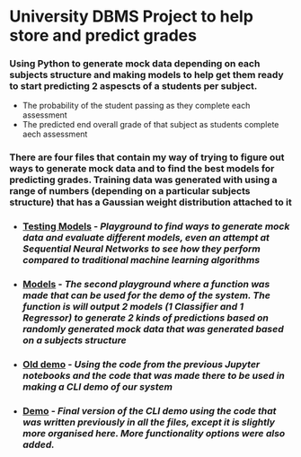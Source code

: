 # University DBMS Project to help store and predict grades
### Using Python to generate mock data depending on each subjects structure and making models to help get them ready to start predicting 2 aspescts of a students per subject.
* The probability of the student passing as they complete each assessment
* The predicted end overall grade of that subject as students complete aech assessment

### There are four files that contain my way of trying to figure out ways to generate mock data and to find the best models for predicting grades. Training data was generated with using a range of numbers (depending on a particular subjects structure) that has a Gaussian weight distribution attached to it 
* ### [Testing Models](https://github.com/Cookie182/Grades_prediction/blob/main/Testing%20Models.ipynb "Main playground for data generation, models and neural networks") - *Playground to find ways to generate mock data and evaluate different models, even an attempt at Sequential Neural Networks to see how they perform compared to traditional machine learning algorithms*

* ### [Models](https://github.com/Cookie182/Grades_prediction/blob/main/Models.ipynb "Making a function to generate data and models depending on subject structure to use in demo") - *The second playground where a function was made that can be used for the demo of the system. The function is will output 2 models (1 Classifier and 1 Regressor) to generate 2 kinds of predictions based on randomly generated mock data that was generated based on a subjects structure*

* ### [Old demo](https://github.com/Cookie182/Grades_prediction/blob/main/old%20demo.py "First go at writing a script for a CLI demo of our system") - *Using the code from the previous Jupyter notebooks and the code that was made there to be used in making a CLI demo of our system*

* ### [Demo](https://github.com/Cookie182/Grades_prediction/blob/main/demo.py "Final version of the CLI demo") - *Final version of the CLI demo using the code that was written previously in all the files, except it is slightly more organised here. More functionality options were also added.*
